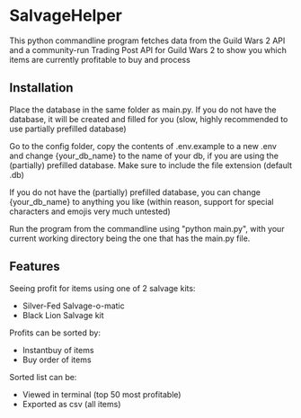 # SalvageHelper

This python commandline program fetches data from the Guild Wars 2 API and a community-run Trading Post API for Guild Wars 2 to show you which items are currently profitable to buy and process

## Installation

Place the database in the same folder as main.py. If you do not have the database, it will be created and filled for you (slow, highly recommended to use partially prefilled database)

Go to the config folder, copy the contents of .env.example to a new .env and change {your_db_name} to the name of your db, if you are using the (partially) prefilled database. Make sure to include the file extension (default .db)

If you do not have the (partially) prefilled database, you can change {your_db_name} to anything you like (within reason, support for special characters and emojis very much untested)

Run the program from the commandline using "python main.py", with your current working directory being the one that has the main.py file.


## Features

Seeing profit for items using one of 2 salvage kits:
- Silver-Fed Salvage-o-matic
- Black Lion Salvage kit

Profits can be sorted by:
- Instantbuy of items
- Buy order of items

Sorted list can be:
- Viewed in terminal (top 50 most profitable)
- Exported as csv (all items)